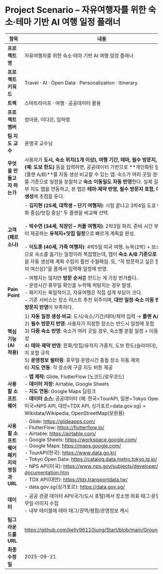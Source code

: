 # Project Scenario – 자유여행자를 위한 숙소·테마 기반 AI 여행 일정 플래너

| 항목 | 내용 |
|------|------|
| **프로젝트명** | 자유여행자를 위한 숙소·테마 기반 AI 여행 일정 플래너 |
| **프로젝트 키워드** | Travel · AI · Open Data · Personalization · Itinerary |
| **트랙** | 스마트라이프 · 여행 · 공공데이터 활용 |
| **프로젝트 멤버** | 정아윤, 이다은, 임하령 |
| **팀 지도 교수** | 윤명국 교수님 |
| **무엇을 만들고자 하는가** | 사용자가 **도시, 숙소 위치(1개 이상), 여행 기간, 테마, 필수 방문지, 제약 조건(예: 도보 한도)** 등을 입력하면, 공공데이터 기반으로 **개인화된 일정 후보(플랜 A/B)**를 자동 생성·비교할 수 있는 앱. 숙소가 여러 곳일 경우, 각 숙소를 기준으로 일정을 분할하고 **숙소 이동일도 자동 반영**한다. 실제 길안내는 외부 지도 앱을 연동하고, 본 앱은 **테마·제약 반영, 필수 방문지 포함, 대안 플랜 생성**에 초점을 둔다. |
| **고객 (페르소나)** | - **김지현 (25세, 대학생 – 단기 여행자)**: 시험 끝나고 3박4일 도쿄 여행. “문화 중심/맛집 중심” 두 플랜을 비교해 선택.<br><br>- **박수연 (34세, 직장인 – 커플 여행자)**: 2박3일 파리. 준비 시간 부족 → 앱이 제공하는 **유적지+맛집 일정**으로 빠르게 계획을 완성.<br><br>- **이도훈 (40세, 가족 여행자)**: 4박5일 미국 여행. 뉴욕(2박) + 보스턴(2박)으로 숙소를 옮기는 일정이라 복잡했는데, 앱이 **숙소 A/B 기준으로 분할 일정**을 자동 생성해 계획 수립이 훨씬 수월해짐. 또, “꼭 방문하고 싶은 장소(자유의 여신상)”을 폼에서 입력해 일정에 반영. |
| **Pain Point** | - 여행지는 많지만 **방문 순서**를 만드는 게 가장 번거롭다.<br>- 운영시간·휴무일 확인을 누락해 허탕치는 경우 발생.<br>- 패키지는 획일적이고, 자유여행은 직접 설계 부담이 크다.<br>- 기존 서비스는 장소 리스트 추천 위주이며, **대안 일정·숙소 이동 반영·필수 방문지 반영**이 부족하다. |
| **핵심 기능 (AI 적용)** | 1) **자동 일정 생성·비교**: 도시/숙소/기간/테마/제약 입력 → **플랜 A/B** 생성<br>2) **필수 방문지 반영**: 사용자가 지정한 장소는 반드시 일정에 포함<br>3) **다중 숙소 반영**: 숙소가 여러 곳일 경우, 숙소별 분할 일정 + 이동일 자동 생성<br>4) **테마·제약 반영**: 문화/맛집/유적지 가중치, 도보 한도(슬라이더), 필수 방문지 포함 규칙<br>5) **운영정보 필터링**: 휴무일·운영시간 충돌 장소 자동 제외<br>6) **지도 연동**: 각 장소에 구글 지도 버튼 제공 |
| **사용할 소프트웨어** | - **앱 제작:** Glide, FlutterFlow (노코드/로우코드)<br>- **데이터 저장:** Airtable, Google Sheets<br>- **지도 연동:** Google Maps 딥링크<br>- **데이터 소스:** 공공데이터 (예: 한국=TourAPI, 일본=Tokyo Open Data, 미국=NPS API, 대만=TDX API, 싱가포르=data.gov.sg) + Wikidata/Wikipedia, OpenStreetMap(보완용) |
| **사용할 소프트웨어 패키지의 명칭과 URL** | - Glide: https://glideapps.com/<br>- FlutterFlow: https://flutterflow.io/<br>- Airtable: https://airtable.com/<br>- Google Sheets: https://workspace.google.com/<br>- Google Maps: https://maps.google.com/<br>- TourAPI(한국): https://www.data.go.kr/<br>- Tokyo Open Data: https://catalog.data.metro.tokyo.lg.jp/<br>- NPS API(미국): https://www.nps.gov/subjects/developer/api-documentation.htm<br>- TDX API(대만): https://tdx.transportdata.tw/<br>- data.gov.sg(싱가포르): https://data.gov.sg/ |
| **데이터** | - 공공 관광 데이터 API(국가/도시 포털)에서 장소명·좌표·태그·운영시간·휴무일·이미지 수집<br>- 내부 테이블에 테마 태그/권역/평점/운영정보 캐시 |
| **팀그라운드룰 URL** | https://github.com/kelly96110jung/Start/blob/main/GroundRule.md |
| **최종 수정일** | 2025-09-21 |
